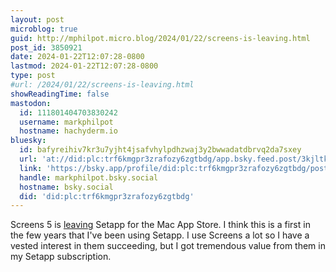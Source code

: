 ```yaml
---
layout: post
microblog: true
guid: http://mphilpot.micro.blog/2024/01/22/screens-is-leaving.html
post_id: 3850921
date: 2024-01-22T12:07:28-0800
lastmod: 2024-01-22T12:07:28-0800
type: post
#url: /2024/01/22/screens-is-leaving.html
showReadingTime: false
mastodon:
  id: 111801404703830242
  username: markphilpot
  hostname: hachyderm.io
bluesky:
  id: bafyreihiv7kr3u7yjht4jsafvhylpdhzwaj3y2bwwadatdbrvq2da7sxey
  url: 'at://did:plc:trf6kmgpr3zrafozy6zgtbdg/app.bsky.feed.post/3kjltkofdo42b'
  link: 'https://bsky.app/profile/did:plc:trf6kmgpr3zrafozy6zgtbdg/post/3kjltkofdo42b'
  handle: markphilpot.bsky.social
  hostname: bsky.social
  did: 'did:plc:trf6kmgpr3zrafozy6zgtbdg'
---
```

Screens 5 is [leaving](https://blog.edovia.com/index.php/2023/12/21/screens-leaving-setapp/) Setapp for the Mac App Store. I think this is a first in the few years that I've been using Setapp. I use Screens a lot so I have a vested interest in them succeeding, but I got tremendous value from them in my Setapp subscription.


